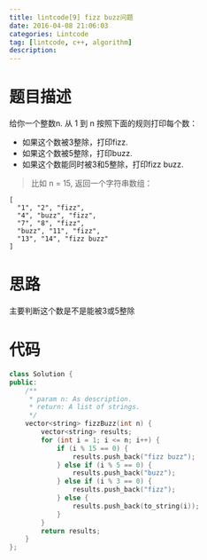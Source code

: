 ```yaml
---
title: lintcode[9] fizz buzz问题
date: 2016-04-08 21:06:03
categories: Lintcode
tag: [lintcode, c++, algorithm]
description:
---
```


# 题目描述
给你一个整数n. 从 1 到 n 按照下面的规则打印每个数：

- 如果这个数被3整除，打印fizz.
- 如果这个数被5整除，打印buzz.
- 如果这个数能同时被3和5整除，打印fizz buzz.

<!--more-->

> 比如 n = 15, 返回一个字符串数组：

```
[
  "1", "2", "fizz",
  "4", "buzz", "fizz",
  "7", "8", "fizz",
  "buzz", "11", "fizz",
  "13", "14", "fizz buzz"
]
```

# 思路
主要判断这个数是不是能被3或5整除

# 代码

```c++
class Solution {
public:
    /**
     * param n: As description.
     * return: A list of strings.
     */
    vector<string> fizzBuzz(int n) {
        vector<string> results;
        for (int i = 1; i <= n; i++) {
            if (i % 15 == 0) {
                results.push_back("fizz buzz");
            } else if (i % 5 == 0) {
                results.push_back("buzz");
            } else if (i % 3 == 0) {
                results.push_back("fizz");
            } else {
                results.push_back(to_string(i));
            }
        }
        return results;
    }
};
```
